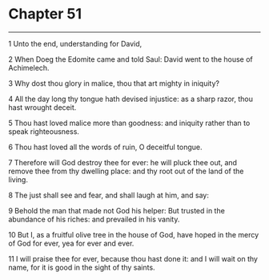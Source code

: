 # Chapter 51

***

1 Unto the end, understanding for David,

2 When Doeg the Edomite came and told Saul: David went to the house of Achimelech.

3 Why dost thou glory in malice, thou that art mighty in iniquity?

4 All the day long thy tongue hath devised injustice: as a sharp razor, thou hast wrought deceit.

5 Thou hast loved malice more than goodness: and iniquity rather than to speak righteousness.

6 Thou hast loved all the words of ruin, O deceitful tongue.

7 Therefore will God destroy thee for ever: he will pluck thee out, and remove thee from thy dwelling place: and thy root out of the land of the living.

8 The just shall see and fear, and shall laugh at him, and say:

9 Behold the man that made not God his helper: But trusted in the abundance of his riches: and prevailed in his vanity.

10 But I, as a fruitful olive tree in the house of God, have hoped in the mercy of God for ever, yea for ever and ever.

11 I will praise thee for ever, because thou hast done it: and I will wait on thy name, for it is good in the sight of thy saints.

